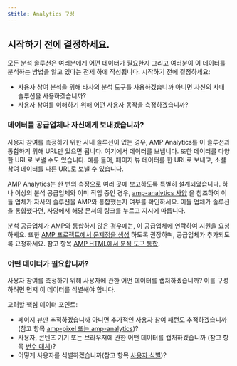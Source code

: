 ```yaml
---
$title: Analytics 구성
---
```


## 시작하기 전에 결정하세요.

모든 분석 솔루션은 여러분에게 어떤 데이터가 필요한지
그리고 여러분이 이 데이터를 분석하는 방법을 알고 있다는 전제 하에 작성됩니다. 시작하기 전에 결정하세요:

* 사용자 참여 분석을 위해 타사의 분석 도구를 사용하겠습니까
아니면 자신의 사내 솔루션을 사용하겠습니까?
* 사용자 참여를 이해하기 위해 어떤 사용자 동작을 측정하겠습니까?

### 데이터를 공급업체나 자신에게 보내겠습니까?

사용자 참여를 측정하기 위한 사내 솔루션이 있는 경우,
AMP Analytics를 이 솔루션과 통합하기 위해 URL만 있으면 됩니다.
여기에서 데이터를 보냅니다.
또한 데이터를 다양한 URL로 보낼 수도 있습니다.
예를 들어, 페이지 뷰 데이터를 한 URL로 보내고,
소셜 참여 데이터를 다른 URL로 보낼 수 있습니다.

AMP Analytics는 한 번의 측정으로 여러 곳에 보고하도록 특별히 설계되었습니다.
하나 이상의 분석 공급업체와 이미 작업 중인 경우,
[amp-analytics 사양](/ko/docs/reference/components/amp-analytics.html)
을 참조하여 이들 업체가 자사의 솔루션을 AMP와 통합했는지 여부를
확인하세요.
이들 업체가 솔루션을 통합했다면, 사양에서 해당 문서의 링크를
누르고 지시에 따릅니다.

분석 공급업체가 AMP와 통합하지 않은 경우에는,
이 공급업체에 연락하여 지원을 요청하세요.
또한 [AMP 프로젝트에서 문제점을 생성](https://github.com/ampproject/amphtml/issues/new)
하도록 권장하며, 공급업체가 추가되도록 요청하세요.
참고 항목
[AMP HTML에서 분석 도구 통합](https://github.com/ampproject/amphtml/blob/master/extensions/amp-analytics/integrating-analytics.md).

### 어떤 데이터가 필요합니까?

사용자 참여를 측정하기 위해 사용자에 관한 어떤 데이터를 캡처하겠습니까?
이를 구성하려면 먼저 이 데이터를 식별해야 합니다.

고려할 핵심 데이터 포인트:

* 페이지 뷰만 추적하겠습니까 아니면 추가적인 사용자 참여
패턴도 추적하겠습니까(참고 항목 [amp-pixel 또는 amp-analytics](/ko/docs/analytics/analytics_basics.html#amp-pixel-또는-amp-analytics-사용?))?
* 사용자, 콘텐츠 기기 또는 브라우저에 관한 어떤 데이터를 캡처하겠습니까
(참고 항목 [변수 대체](/ko/docs/analytics/analytics_basics.html#변수-대체))?
* 어떻게 사용자를 식별하겠습니까(참고 항목 [사용자 식별](/ko/docs/analytics/analytics_basics.html#사용자-식별))?
